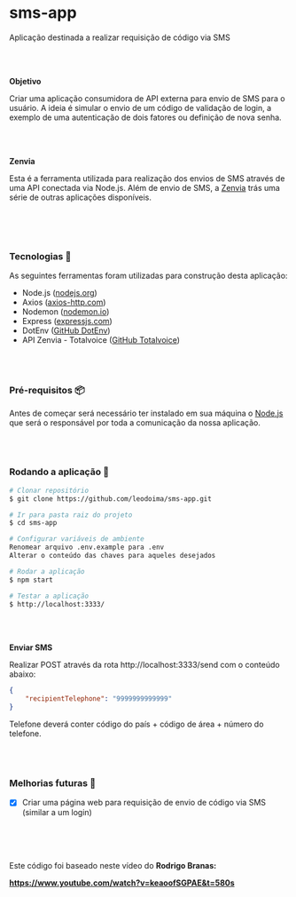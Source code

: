 # sms-app
Aplicação destinada a realizar requisição de código via SMS

<br>
<br>

**Objetivo**

Criar uma aplicação consumidora de API externa para envio de SMS para o usuário. A ideia é simular o envio de um código de validação de login, a exemplo de uma autenticação de dois fatores ou definição de nova senha.

<br>
<br>

**Zenvia**

Esta é a ferramenta utilizada para realização dos envios de SMS através de uma API conectada via Node.js. Além de envio de SMS, a [Zenvia](www.zenvia.com) trás uma série de outras aplicações disponíveis.

<br>
<br>
<br>

### Tecnologias 🔧

As seguintes ferramentas foram utilizadas para construção desta aplicação:

- Node.js ([nodejs.org](http://nodejs.org/))
- Axios ([axios-http.com](https://axios-http.com/))
- Nodemon ([nodemon.io](https://nodemon.io/))
- Express ([expressjs.com](http://expressjs.com/))
- DotEnv ([GitHub DotEnv](https://github.com/motdotla/dotenv))
- API Zenvia - Totalvoice ([GitHub Totalvoice](https://github.com/totalvoice/totalvoice-node))

<br>
<br> 


### Pré-requisitos 📦

Antes de começar será necessário ter instalado em sua máquina o [Node.js](http://nodejs.org/) que será o responsável por toda a comunicação da nossa aplicação. 

<br>
<br>

### Rodando a aplicação 🏈

```bash
# Clonar repositório
$ git clone https://github.com/leodoima/sms-app.git

# Ir para pasta raiz do projeto
$ cd sms-app

# Configurar variáveis de ambiente 
Renomear arquivo .env.example para .env
Alterar o conteúdo das chaves para aqueles desejados

# Rodar a aplicação
$ npm start

# Testar a aplicação
$ http://localhost:3333/

```

<br>
<br>

**Enviar SMS**

Realizar POST através da rota http://localhost:3333/send com o conteúdo abaixo:

```json
{
    "recipientTelephone": "9999999999999"
}
```

Telefone deverá conter código do país + código de área + número do telefone. 


<br>
<br>


### Melhorias futuras 🔨

- [x]  Criar uma página web para requisição de envio de código via SMS (similar a um login)

<br>
<br>
<br>

Este código foi baseado neste vídeo do <b>Rodrigo Branas<b>:

https://www.youtube.com/watch?v=keaoofSGPAE&t=580s